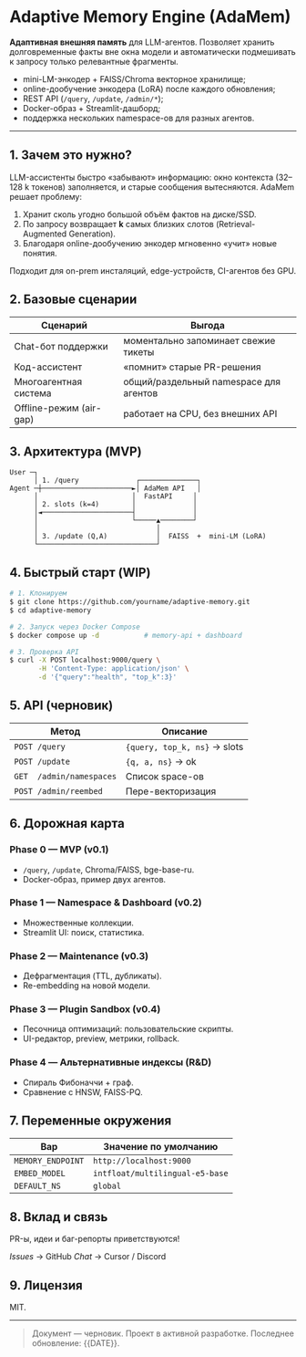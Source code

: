 # Adaptive Memory Engine (AdaMem)

**Адаптивная внешняя память** для LLM-агентов.  Позволяет хранить
долговременные факты вне окна модели и автоматически подмешивать к запросу
только релевантные фрагменты.

* mini-LM-энкодер + FAISS/Chroma векторное хранилище;
* online-дообучение энкодера (LoRA) после каждого обновления;
* REST API (`/query`, `/update`, `/admin/*`);
* Docker-образ + Streamlit-дашборд;
* поддержка нескольких namespace-ов для разных агентов.

---

## 1. Зачем это нужно?

LLM-ассистенты быстро «забывают» информацию: окно контекста
(32–128 k токенов) заполняется, и старые сообщения вытесняются. AdaMem
решает проблему:

1. Хранит сколь угодно большой объём фактов на диске/SSD.
2. По запросу возвращает **k** самых близких слотов (Retrieval-Augmented Generation).
3. Благодаря online-дообучению энкодер мгновенно «учит» новые понятия.

Подходит для on-prem инсталяций, edge-устройств, CI-агентов без GPU.

## 2. Базовые сценарии

| Сценарий                | Выгода                                   |
|-------------------------|------------------------------------------|
| Chat-бот поддержки      | моментально запоминает свежие тикеты     |
| Код-ассистент           | «помнит» старые PR-решения               |
| Многоагентная система   | общий/раздельный namespace для агентов   |
| Offline-режим (air-gap) | работает на CPU, без внешних API         |

## 3. Архитектура (MVP)
```
User ─┐                                    
      │ 1. /query              ┌──────────────┐
Agent ─┼──────────────────────►│ AdaMem API   │
      │                       │  FastAPI     │
      │ 2. slots (k=4)        │              │
      │◄──────────────────────┤              │
      │                       └─────▲────────┘
      │                             │
      │ 3. /update (Q,A)            │  FAISS  +  mini-LM (LoRA)
      └─────────────────────────────┘
```

## 4. Быстрый старт (WIP)
```bash
# 1. Клонируем
$ git clone https://github.com/yourname/adaptive-memory.git
$ cd adaptive-memory

# 2. Запуск через Docker Compose
$ docker compose up -d           # memory-api + dashboard

# 3. Проверка API
$ curl -X POST localhost:9000/query \
       -H 'Content-Type: application/json' \
       -d '{"query":"health", "top_k":3}'
```

## 5. API (черновик)
| Метод         | Описание                         |
|---------------|----------------------------------|
| `POST /query` | `{query, top_k, ns}` → slots     |
| `POST /update`| `{q, a, ns}`  → ok              |
| `GET  /admin/namespaces`| Список space-ов       |
| `POST /admin/reembed`   | Пере-векторизация      |

## 6. Дорожная карта

### Phase 0 — MVP (v0.1)
* `/query`, `/update`, Chroma/FAISS, bge-base-ru.
* Docker-образ, пример двух агентов.

### Phase 1 — Namespace & Dashboard (v0.2)
* Множественные коллекции.
* Streamlit UI: поиск, статистика.

### Phase 2 — Maintenance (v0.3)
* Дефрагментация (TTL, дубликаты).
* Re-embedding на новой модели.

### Phase 3 — Plugin Sandbox (v0.4)
* Песочница оптимизаций: пользовательские скрипты.
* UI-редактор, preview, метрики, rollback.

### Phase 4 — Альтернативные индексы (R&D)
* Спираль Фибоначчи + граф.
* Сравнение с HNSW, FAISS-PQ.

## 7. Переменные окружения
| Вар                | Значение по умолчанию          |
|--------------------|--------------------------------|
| `MEMORY_ENDPOINT`  | `http://localhost:9000`        |
| `EMBED_MODEL`      | `intfloat/multilingual-e5-base`|
| `DEFAULT_NS`       | `global`                       |

## 8. Вклад и связь
PR-ы, идеи и баг-репорты приветствуются!

*Issues* → GitHub
*Chat*   → Cursor / Discord

## 9. Лицензия
MIT.

---
> Документ — черновик.  Проект в активной разработке.  Последнее обновление: {{DATE}}.
